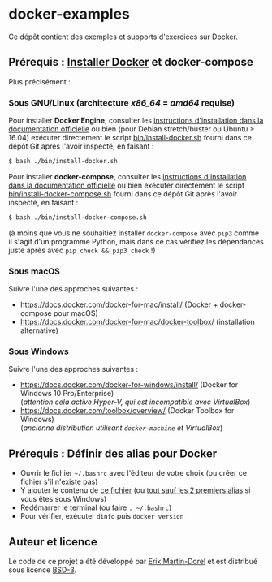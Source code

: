 # docker-examples

Ce dépôt contient des exemples et supports d'exercices sur Docker.

## Prérequis : [Installer Docker](https://docs.docker.com/get-docker/) et docker-compose

Plus précisément :

### Sous GNU/Linux (architecture *x86_64* = *amd64* requise)

Pour installer **Docker Engine**, consulter les
[instructions d'installation dans la documentation
officielle](https://docs.docker.com/engine/install/)
ou bien (pour Debian stretch/buster ou Ubuntu ≥ 16.04) exécuter directement le
script [bin/install-docker.sh](./bin/install-docker.sh#L7-L23)
fourni dans ce dépôt Git après l'avoir inspecté, en faisant :

```bash
$ bash ./bin/install-docker.sh
```

Pour installer **docker-compose**, consulter les
[instructions d'installation dans la documentation
officielle](https://docs.docker.com/compose/install/)
ou bien exécuter directement le script
[bin/install-docker-compose.sh](./bin/install-docker-compose.sh#L5-L12)
fourni dans ce dépôt Git après l'avoir inspecté, en faisant :

```bash
$ bash ./bin/install-docker-compose.sh
```

(à moins que vous ne souhaitiez installer `docker-compose` avec `pip3`
comme il s'agit d'un programme Python, mais dans ce cas vérifiez les
dépendances juste après avec `pip check && pip3 check` !)

### Sous macOS

Suivre l'une des approches suivantes :

* <https://docs.docker.com/docker-for-mac/install/> (Docker + docker-compose pour macOS)
* <https://docs.docker.com/docker-for-mac/docker-toolbox/> (installation alternative)

### Sous Windows

Suivre l'une des approches suivantes :

* <https://docs.docker.com/docker-for-windows/install/> (Docker for Windows 10 Pro/Enterprise)  
  (*attention cela active Hyper-V, qui est incompatible avec VirtualBox*)
* <https://docs.docker.com/toolbox/overview/> (Docker Toolbox for Windows)  
  (*ancienne distribution utilisant `docker-machine` et VirtualBox*)

## Prérequis : Définir des alias pour Docker

- Ouvrir le fichier `~/.bashrc` avec l'éditeur de votre choix (ou
  créer ce fichier s'il n'existe pas)
- Y ajouter le contenu de [ce fichier](./bin/docker.bashrc)
  (ou [tout sauf les 2 premiers alias](./bin/docker.bashrc#L9-L16) si
  vous êtes sous Windows)
- Redémarrer le terminal (ou faire `. ~/.bashrc`)
- Pour vérifier, exécuter `dinfo` puis `docker version`

## Auteur et licence

Le code de ce projet a été développé par
[Erik Martin-Dorel](https://github.com/erikmd) et est distribué sous
licence [BSD-3](./LICENSE).
